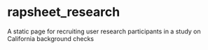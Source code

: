 # rapsheet_research
A static page for recruiting user research participants in a study on California background checks
